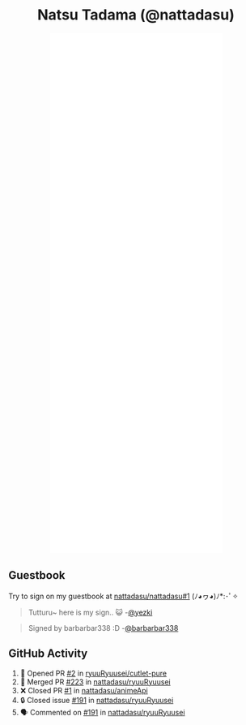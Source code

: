<div align="center">

# Natsu Tadama (@nattadasu)

![Github Metrics](github-metrics.svg)
</div>

## Guestbook

Try to sign on my guestbook at [nattadasu/nattadasu#1](https://github.com/nattadasu/nattadasu/issues/1) (ﾉ◕ヮ◕)ﾉ\*:･ﾟ✧

<!--START:guestbook-->
> Tutturu~  here is my sign.. :smiley_cat: 
> -[@yezki](https://github.com/yezki)

> Signed by barbarbar338 :D
> -[@barbarbar338](https://github.com/barbarbar338)
<!--END:guestbook-->

## GitHub Activity
<!--START_SECTION:activity-->
1. 💪 Opened PR [#2](https://github.com/ryuuRyuusei/cutlet-pure/pull/2) in [ryuuRyuusei/cutlet-pure](https://github.com/ryuuRyuusei/cutlet-pure)
2. 🎉 Merged PR [#223](https://github.com/nattadasu/ryuuRyuusei/pull/223) in [nattadasu/ryuuRyuusei](https://github.com/nattadasu/ryuuRyuusei)
3. ❌ Closed PR [#1](https://github.com/nattadasu/animeApi/pull/1) in [nattadasu/animeApi](https://github.com/nattadasu/animeApi)
4. 🔒 Closed issue [#191](https://github.com/nattadasu/ryuuRyuusei/issues/191) in [nattadasu/ryuuRyuusei](https://github.com/nattadasu/ryuuRyuusei)
5. 🗣 Commented on [#191](https://github.com/nattadasu/ryuuRyuusei/issues/191#issuecomment-1807283755) in [nattadasu/ryuuRyuusei](https://github.com/nattadasu/ryuuRyuusei)
<!--END_SECTION:activity-->
